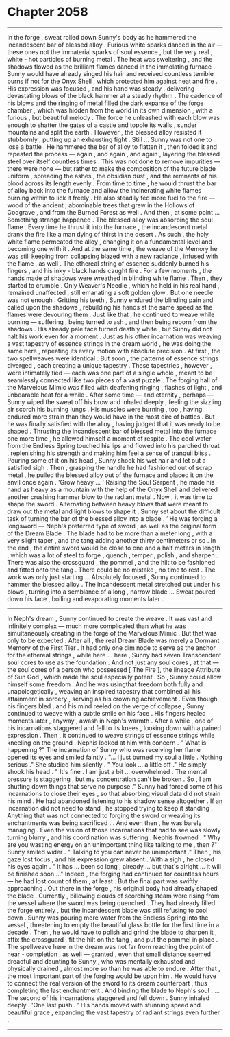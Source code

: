 
# Chapter 2058


---

In the forge , sweat rolled down Sunny's body as he hammered the incandescent bar of blessed alloy . Furious white sparks danced in the air — these ones not the immaterial sparks of soul essence , but the very real , white - hot particles of burning metal . The heat was sweltering , and the shadows flowed as the brilliant flames danced in the immolating furnace .
Sunny would have already singed his hair and received countless terrible burns if not for the Onyx Shell , which protected him against heat and fire . His expression was focused , and his hand was steady , delivering devastating blows of the black hammer at a steady rhythm .
The cadence of his blows and the ringing of metal filled the dark expanse of the forge chamber , which was hidden from the world in its own dimension , with a furious , but beautiful melody .
The force he unleashed with each blow was enough to shatter the gates of a castle and topple its walls , sunder mountains and split the earth . However , the blessed alloy resisted it stubbornly , putting up an exhausting fight .
Still … Sunny was not one to lose a battle .
He hammered the bar of alloy to flatten it , then folded it and repeated the process — again , and again , and again , layering the blessed steel over itself countless times . This was not done to remove impurities — there were none — but rather to make the composition of the future blade uniform , spreading the ashes , the obsidian dust , and the remnants of his blood across its length evenly .
From time to time , he would thrust the bar of alloy back into the furnace and allow the incinerating white flames burning within to lick it freely . He also steadily fed more fuel to the fire — wood of the ancient , abominable trees that grew in the Hollows of Godgrave , and from the Burned Forest as well .
And then , at some point …
Something strange happened .
The blessed alloy was absorbing the soul flame . Every time he thrust it into the furnace , the incandescent metal drank the fire like a man dying of thirst in the desert . As such , the holy white flame permeated the alloy , changing it on a fundamental level and becoming one with it .
And at the same time , the weave of the Memory he was still keeping from collapsing blazed with a new radiance , infused with the flame , as well .
The ethereal string of essence suddenly burned his fingers , and his inky - black hands caught fire . For a few moments , the hands made of shadows were wreathed in blinding white flame . Then , they started to crumble . Only Weaver's Needle , which he held in his real hand , remained unaffected , still emanating a soft golden glow .
But one needle was not enough .
Gritting his teeth , Sunny endured the blinding pain and called upon the shadows , rebuilding his hands at the same speed as the flames were devouring them . Just like that , he continued to weave while burning — suffering , being turned to ash , and then being reborn from the shadows .
His already pale face turned deathly white , but Sunny did not halt his work even for a moment .
Just as his other incarnation was weaving a vast tapestry of essence strings in the dream world , he was doing the same here , repeating its every motion with absolute precision .
At first , the two spellweaves were identical . But soon , the patterns of essence strings diverged , each creating a unique tapestry . These tapestries , however , were intimately tied — each was one part of a single whole , meant to be seamlessly connected like two pieces of a vast puzzle .
The forging hall of the Marvelous Mimic was filled with deafening ringing , flashes of light , and unbearable heat for a while .
After some time — and eternity , perhaps — Sunny wiped the sweat off his brow and inhaled deeply , feeling the sizzling air scorch his burning lungs . His muscles were burning , too , having endured more strain than they would have in the most dire of battles .
But he was finally satisfied with the alloy , having judged that it was ready to be shaped .
Thrusting the incandescent bar of blessed metal into the furnace one more time , he allowed himself a moment of respite . The cool water from the Endless Spring touched his lips and flowed into his parched throat , replenishing his strength and making him feel a sense of tranquil bliss .
Pouring some of it on his head , Sunny shook his wet hair and let out a satisfied sigh . Then , grasping the handle he had fashioned out of scrap metal , he pulled the blessed alloy out of the furnace and placed it on the anvil once again .
'Grow heavy … '
Raising the Soul Serpent , he made his hand as heavy as a mountain with the help of the Onyx Shell and delivered another crushing hammer blow to the radiant metal .
Now , it was time to shape the sword .
Alternating between heavy blows that were meant to draw out the metal and light blows to shape it , Sunny set about the difficult task of turning the bar of the blessed alloy into a blade . ’
He was forging a longsword — Neph's preferred type of sword , as well as the original form of the Dream Blade . The blade had to be more than a meter long , with a very slight taper , and the tang adding another thirty centimeters or so . In the end , the entire sword would be close to one and a half meters in length , which was a lot of steel to forge , quench , temper , polish , and sharpen .
There was also the crossguard , the pommel , and the hilt to be fashioned and fitted onto the tang .
There could be no mistake , no time to rest .
The work was only just starting …
Absolutely focused , Sunny continued to hammer the blessed alloy . The incandescent metal stretched out under his blows , turning into a semblance of a long , narrow blade …
Sweat poured down his face , boiling and evaporating moments later .
***
In Neph's dream , Sunny continued to create the weave .
It was vast and infinitely complex — much more complicated than what he was simultaneously creating in the forge of the Marvelous Mimic .
But that was only to be expected . After all , the real Dream Blade was merely a Dormant Memory of the First Tier . It had only one dim node to serve as the anchor for the ethereal strings , while here … here , Sunny had seven Transcendent soul cores to use as the foundation .
And not just any soul cores , at that — the soul cores of a person who possessed [ The Fire ], the lineage Attribute of Sun God , which made the soul especially potent .
So , Sunny could allow himself some freedom .
And he was usingthat freedom both fully and unapologetically , weaving an inspired tapestry that combined all his attainment in sorcery , serving as his crowning achievement .
Even though his fingers bled , and his mind reeled on the verge of collapse , Sunny continued to weave with a subtle smile on his face .
His fingers healed moments later , anyway , awash in Neph's warmth .
After a while , one of his incarnations staggered and fell to its knees , looking down with a pained expression . Then , it continued to weave strings of essence strings while kneeling on the ground .
Nephis looked at him with concern .
" What is happening ?"
The incarnation of Sunny who was receiving her flame opened its eyes and smiled faintly .
"... I just burned my soul a little . Nothing serious ."
She studied him silently .
" You look … a little off ."
He simply shook his head .
" It's fine . I am just a bit … overwhelmed . The mental pressure is staggering , but my concentration can't be broken . So , I am shutting down things that serve no purpose ."
Sunny had forced some of his incarnations to close their eyes , so that absorbing visual data did not strain his mind . He had abandoned listening to his shadow sense altogether . If an incarnation did not need to stand , he stopped trying to keep it standing . Anything that was not connected to forging the sword or weaving its enchantments was being sacrificed …
And even then , he was barely managing . Even the vision of those incarnations that had to see was slowly turning blurry , and his coordination was suffering .
Nephis frowned .
" Why are you wasting energy on an unimportant thing like talking to me , then ?"
Sunny smiled wider .
" Talking to you can never be unimportant ."
Then , his gaze lost focus , and his expression grew absent .
With a sigh , he closed his eyes again .
" It has … been so long , already … but that's alright … it will be finished soon …"
Indeed , the forging had continued for countless hours — he had lost count of them , at least . But the final part was swiftly approaching .
Out there in the forge , his original body had already shaped the blade . Currently , billowing clouds of scorching steam were rising from the vessel where the sword was being quenched . They had already filled the forge entirely , but the incandescent blade was still refusing to cool down .
Sunny was pouring more water from the Endless Spring into the vessel , threatening to empty the beautiful glass bottle for the first time in a decade .
Then , he would have to polish and grind the blade to sharpen it , affix the crossguard , fit the hilt on the tang , and put the pommel in place .
The spellweave here in the dream was not far from reaching the point of near - completion , as well — granted , even that small distance seemed dreadful and daunting to Sunny , who was mentally exhausted and physically drained , almost more so than he was able to endure .
After that , the most important part of the forging would be upon him .
He would have to connect the real version of the sword to its dream counterpart , thus completing the last enchantment .
And binding the blade to Neph's soul .
… The second of his incarnations staggered and fell down .
Sunny inhaled deeply .
'One last push . '
His hands moved with stunning speed and beautiful grace , expanding the vast tapestry of radiant strings even further .

---

